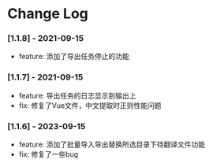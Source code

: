 # Change Log

### [1.1.8] - 2021-09-15

- feature: 添加了导出任务停止的功能

### [1.1.7] - 2021-09-15

- feature: 导出任务的日志显示到输出上
- fix: 修复了Vue文件，中文提取时正则性能问题

### [1.1.6] - 2023-09-15

- feature: 添加了批量导入导出替换所选目录下待翻译文件功能
- fix: 修复了一些bug